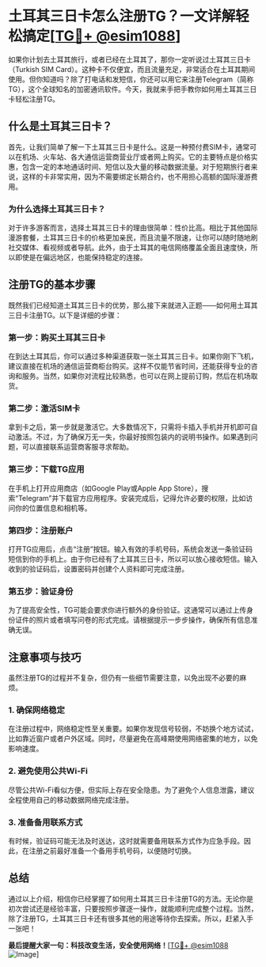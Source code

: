 # 土耳其三日卡怎么注册TG？一文详解轻松搞定[[TG💪+ @esim1088](https://t.me/s/esim1088)]

如果你计划去土耳其旅行，或者已经在土耳其了，那你一定听说过土耳其三日卡（Turkish SIM Card）。这种卡不仅便宜，而且流量充足，非常适合在土耳其期间使用。但你知道吗？除了打电话和发短信，你还可以用它来注册Telegram（简称TG），这个全球知名的加密通讯软件。今天，我就来手把手教你如何用土耳其三日卡轻松注册TG。

## 什么是土耳其三日卡？

首先，让我们简单了解一下土耳其三日卡是什么。这是一种预付费SIM卡，通常可以在机场、火车站、各大通信运营商营业厅或者网上购买。它的主要特点是价格实惠，包含一定的本地通话时间、短信以及大量的移动数据流量。对于短期旅行者来说，这样的卡非常实用，因为不需要绑定长期合约，也不用担心高额的国际漫游费用。

### 为什么选择土耳其三日卡？

对于许多游客而言，选择土耳其三日卡的理由很简单：性价比高。相比于其他国际漫游套餐，土耳其三日卡的价格更加亲民，而且流量不限速，让你可以随时随地刷社交媒体、看视频或者导航。此外，由于土耳其的电信网络覆盖全面且速度快，所以即使是在偏远地区，也能保持稳定的连接。

## 注册TG的基本步骤

既然我们已经知道土耳其三日卡的优势，那么接下来就进入正题——如何用土耳其三日卡注册TG。以下是详细的步骤：

### 第一步：购买土耳其三日卡

在到达土耳其后，你可以通过多种渠道获取一张土耳其三日卡。如果你刚下飞机，建议直接在机场的通信运营商柜台购买。这样不仅能节省时间，还能获得专业的咨询和服务。当然，如果你对流程比较熟悉，也可以在网上提前订购，然后在机场取货。

### 第二步：激活SIM卡

拿到卡之后，第一步就是激活它。大多数情况下，只需将卡插入手机并开机即可自动激活。不过，为了确保万无一失，你最好按照包装内的说明书操作。如果遇到问题，可以直接联系运营商客服寻求帮助。

### 第三步：下载TG应用

在手机上打开应用商店（如Google Play或Apple App Store），搜索“Telegram”并下载官方应用程序。安装完成后，记得允许必要的权限，比如访问你的位置信息和相机等。

### 第四步：注册账户

打开TG应用后，点击“注册”按钮。输入有效的手机号码，系统会发送一条验证码短信到你的手机上。由于你已经有了土耳其三日卡，所以可以放心接收短信。输入收到的验证码后，设置密码并创建个人资料即可完成注册。

### 第五步：验证身份

为了提高安全性，TG可能会要求你进行额外的身份验证。这通常可以通过上传身份证件的照片或者填写问卷的形式完成。请根据提示一步步操作，确保所有信息准确无误。

## 注意事项与技巧

虽然注册TG的过程并不复杂，但仍有一些细节需要注意，以免出现不必要的麻烦。

### 1. 确保网络稳定

在注册过程中，网络稳定性至关重要。如果你发现信号较弱，不妨换个地方试试，比如靠近窗户或者户外区域。同时，尽量避免在高峰期使用网络密集的地方，以免影响速度。

### 2. 避免使用公共Wi-Fi

尽管公共Wi-Fi看似方便，但实际上存在安全隐患。为了避免个人信息泄露，建议全程使用自己的移动数据网络完成注册。

### 3. 准备备用联系方式

有时候，验证码可能无法及时送达，这时就需要备用联系方式作为应急手段。因此，在注册之前最好准备一个备用手机号码，以便随时切换。

## 总结

通过以上介绍，相信你已经掌握了如何用土耳其三日卡注册TG的方法。无论你是初次尝试还是经验丰富，只要按照步骤逐一操作，就能顺利完成整个过程。当然，除了注册TG，土耳其三日卡还有很多其他的用途等待你去探索。所以，赶紧入手一张吧！

**最后提醒大家一句：科技改变生活，安全使用网络！**[[TG💪+ @esim1088](https://t.me/s/esim1088) ![Image](https://i.postimg.cc/4NQfJmqS/Snipaste-2025-05-13-00-14-12.png)]